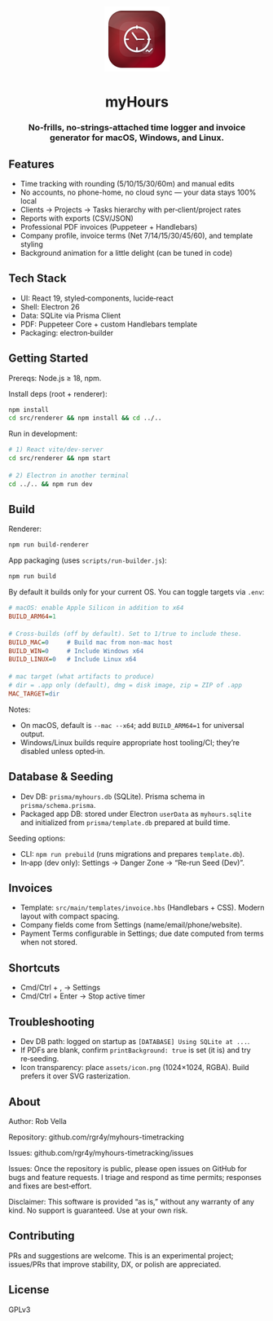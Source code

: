 <div align="center">

<img src="assets/icon.png" alt="myHours App Icon" width="128" height="128">

# myHours

### No‑frills, no‑strings‑attached time logger and invoice generator for macOS, Windows, and Linux.

</div>

## Features

- Time tracking with rounding (5/10/15/30/60m) and manual edits
- No accounts, no phone-home, no cloud sync — your data stays 100% local
- Clients → Projects → Tasks hierarchy with per‑client/project rates
- Reports with exports (CSV/JSON)
- Professional PDF invoices (Puppeteer + Handlebars)
- Company profile, invoice terms (Net 7/14/15/30/45/60), and template styling
- Background animation for a little delight (can be tuned in code)

## Tech Stack

- UI: React 19, styled‑components, lucide‑react
- Shell: Electron 26
- Data: SQLite via Prisma Client
- PDF: Puppeteer Core + custom Handlebars template
- Packaging: electron‑builder

## Getting Started

Prereqs: Node.js ≥ 18, npm.

Install deps (root + renderer):

```bash
npm install
cd src/renderer && npm install && cd ../..
```

Run in development:

```bash
# 1) React vite/dev-server
cd src/renderer && npm start

# 2) Electron in another terminal
cd ../.. && npm run dev
```

## Build

Renderer:

```bash
npm run build-renderer
```

App packaging (uses `scripts/run-builder.js`):

```bash
npm run build
```

By default it builds only for your current OS. You can toggle targets via `.env`:

```ini
# macOS: enable Apple Silicon in addition to x64
BUILD_ARM64=1

# Cross‑builds (off by default). Set to 1/true to include these.
BUILD_MAC=0     # Build mac from non‑mac host
BUILD_WIN=0     # Include Windows x64
BUILD_LINUX=0   # Include Linux x64

# mac target (what artifacts to produce)
# dir = .app only (default), dmg = disk image, zip = ZIP of .app
MAC_TARGET=dir
```

Notes:
- On macOS, default is `--mac --x64`; add `BUILD_ARM64=1` for universal output.
- Windows/Linux builds require appropriate host tooling/CI; they’re disabled unless opted‑in.

## Database & Seeding

- Dev DB: `prisma/myhours.db` (SQLite). Prisma schema in `prisma/schema.prisma`.
- Packaged app DB: stored under Electron `userData` as `myhours.sqlite` and initialized from `prisma/template.db` prepared at build time.

Seeding options:
- CLI: `npm run prebuild` (runs migrations and prepares `template.db`).
- In‑app (dev only): Settings → Danger Zone → “Re‑run Seed (Dev)”.

## Invoices

- Template: `src/main/templates/invoice.hbs` (Handlebars + CSS). Modern layout with compact spacing.
- Company fields come from Settings (name/email/phone/website).
- Payment Terms configurable in Settings; due date computed from terms when not stored.

## Shortcuts

- Cmd/Ctrl + , → Settings
- Cmd/Ctrl + Enter → Stop active timer

## Troubleshooting

- Dev DB path: logged on startup as `[DATABASE] Using SQLite at ...`.
- If PDFs are blank, confirm `printBackground: true` is set (it is) and try re‑seeding.
- Icon transparency: place `assets/icon.png` (1024×1024, RGBA). Build prefers it over SVG rasterization.

## About

Author: Rob Vella

Repository: github.com/rgr4y/myhours-timetracking

Issues: github.com/rgr4y/myhours-timetracking/issues

Issues: Once the repository is public, please open issues on GitHub for bugs and feature requests. I triage and respond as time permits; responses and fixes are best‑effort.

Disclaimer: This software is provided “as is,” without any warranty of any kind. No support is guaranteed. Use at your own risk.

## Contributing

PRs and suggestions are welcome. This is an experimental project; issues/PRs that improve stability, DX, or polish are appreciated.

## License

GPLv3

